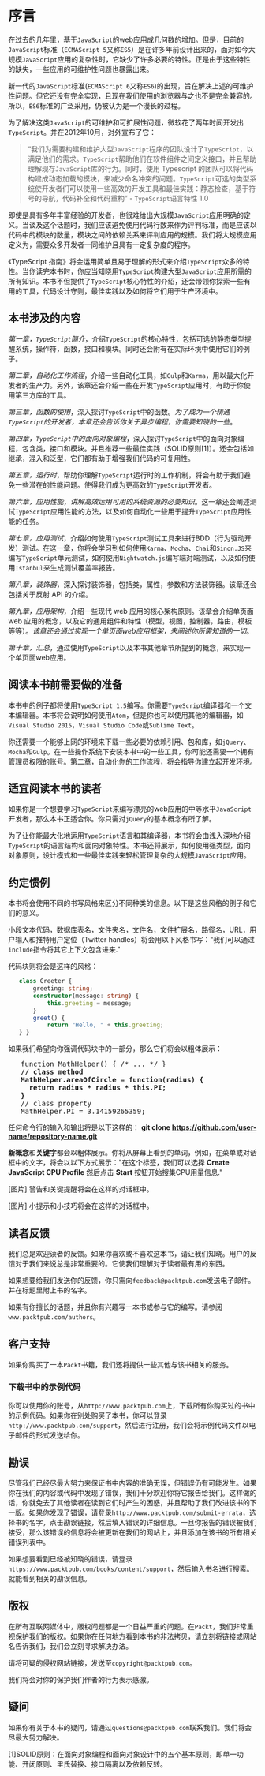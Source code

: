 # 序言

在过去的几年里，基于`JavaScript`的web应用成几何数的增加。但是，目前的`JavaScript`标准（`ECMAScript 5`又称`ES5`）是在许多年前设计出来的，面对如今大规模`JavaScript`应用的复杂性时，它缺少了许多必要的特性。正是由于这些特性的缺失，一些应用的可维护性问题也暴露出来。

新一代的`JavaScript`标准(`ECMAScript 6`又称`ES6`)的出现，旨在解决上述的可维护性问题。但它还没有完全实现，且现在我们使用的浏览器与之也不是完全兼容的。所以，`ES6`标准的广泛采用，仍被认为是一个漫长的过程。

为了解决这类`JavaScript`的可维护和可扩展性问题，微软花了两年时间开发出`TypeScript`。并在2012年10月，对外宣布了它：

> “我们为需要构建和维护大型`JavaScript`程序的团队设计了`TypeScript`，以满足他们的需求。`TypeScript`帮助他们在软件组件之间定义接口，并且帮助理解现存`JavaScript`库的行为。同时，使用 Typescript 的团队可以将代码构建成动态加载的模块，来减少命名冲突的问题。`TypeScript`可选的类型系统使开发者们可以使用一些高效的开发工具和最佳实践：静态检查，基于符号的导航，代码补全和代码重构”   - `TypeScript`语言特性 1.0                      

即使是具有多年丰富经验的开发者，也很难给出大规模`JavaScript`应用明确的定义。当谈及这个话题时，我们应该避免使用代码行数来作为评判标准，而是应该以代码中的模块的数量，模块之间的依赖关系来评判应用的规模。我们将大规模应用定义为，需要众多开发者一同维护且具有一定复杂度的程序。

《TypeScript 指南》将会运用简单且易于理解的形式来介绍`TypeScript`众多的特性。当你读完本书时，你应当知晓用`TypeScript`构建大型`JavaScript`应用所需的所有知识。本书不但提供了`TypeScript`核心特性的介绍，还会带领你探索一些有用的工具，代码设计守则，最佳实践以及如何将它们用于生产环境中。

## 本书涉及的内容

*第一章，`TypeScript`简介*，介绍`TypeScript`的核心特性，包括可选的静态类型提醒系统，操作符，函数，接口和模块。同时还会附有在实际环境中使用它们的例子。

*第二章，自动化工作流程*，介绍一些自动化工具，如`Gulp`和`Karma`，用以最大化开发者的生产力。另外，该章还会介绍一些在开发`TypeScript`应用时，有助于你使用第三方库的工具。

*第三章，函数的使用*，深入探讨`TypeScript`中的函数。*为了成为一个精通`TypeScript`的开发者，本章还会告诉你关于异步编程，你需要知晓的一些*。

*第四章，`TypeScript`中的面向对象编程*，深入探讨`TypeScript`中的面向对象编程，包含类，接口和模块。并且推荐一些最佳实践（SOLID原则[1]）。还会包括如继承，混入和泛型，它们都有助于增强我们代码的可复用性。

*第五章，运行时*，帮助你理解`TypeScript`运行时的工作机制，将会有助于我们避免一些潜在的性能问题。使得我们成为更高效的`TypeScript`开发者。

*第六章，应用性能*，*讲解高效运用可用的系统资源的必要知识*。这一章还会阐述测试`TypeScript`应用性能的方法，以及如何自动化一些用于提升`TypeScript`应用性能的任务。

*第七章，应用测试*，介绍如何使用`TypeScript`测试工具来进行BDD（行为驱动开发）测试。在这一章，你将会学习到如何使用`Karma`、`Mocha`、`Chai`和`Sinon.JS`来编写`TypeScript`单元测试，如何使用`Nightwatch.js`编写端对端测试，以及如何使用`Istanbul`来生成测试覆盖率报告。

*第八章，装饰器*，深入探讨装饰器，包括类，属性，参数和方法装饰器。该章还会包括关于反射 API 的介绍。

*第九章，应用架构*，介绍一些现代 web 应用的核心架构原则。该章会介绍单页面 web 应用的概念，以及它的通用组件和特性（模型，视图，控制器，路由，模板等等）。*该章还会通过实现一个单页面web应用框架，来阐述你所需知道的一切*。

*第十章，汇总*，通过使用`TypeScript`以及本书其他章节所提到的概念，来实现一个单页面web应用。

## 阅读本书前需要做的准备

本书中的例子都将使用`TypeScript 1.5`编写。你需要`TypeScript`编译器和一个文本编辑器。本书将会说明如何使用`Atom`，但是你也可以使用其他的编辑器，如`Visual Studio 2015`，`Visual Studio Code`或`Sublime Text`。

你还需要一个能够上网的环境来下载一些必要的依赖引用、包和库，如`jQuery`、`Mocha`和`Gulp`。在一些操作系统下安装本书中的一些工具，你可能还需要一个拥有管理员权限的账号。第二章，自动化你的工作流程，将会指导你建立起开发环境。

## 适宜阅读本书的读者

如果你是一个想要学习`TypeScript`来编写漂亮的web应用的中等水平`JavaScript`开发者，那么本书正适合你。你只需对`jQuery`的基本概念有所了解。

为了让你能最大化地运用`TypeScript`语言和其编译器，本书将会由浅入深地介绍`TypeScript`的语言结构和面向对象特性。本书还将展示，如何使用强类型，面向对象原则，设计模式和一些最佳实践来轻松管理复杂的大规模`JavaScript`应用。

## 约定惯例

本书将会使用不同的书写风格来区分不同种类的信息。以下是这些风格的例子和它们的意义。

小段文本代码，数据库表名，文件夹名，文件名，文件扩展名，路径名，URL，用户输入和推特用户定位（Twitter handles）将会用以下风格书写："我们可以通过`include`指令将其它上下文包含进来."

代码块则将会是这样的风格：

```ts
   class Greeter {
       greeting: string;
       constructor(message: string) {
           this.greeting = message;
       }
       greet() {
           return "Hello, " + this.greeting;
   } }
```

如果我们希望向你强调代码块中的一部分，那么它们将会以粗体展示：

<pre>
   function MathHelper() { /* ... */ }
   <b>// class method</b>
   <b>MathHelper.areaOfCircle = function(radius) {</b>
     <b>return radius * radius * this.PI;</b>
   <b>}</b>
   // class property
   MathHelper.PI = 3.14159265359;
</pre>

任何命令行的输入和输出将是以下这样的：
**git clone https://github.com/user-name/repository-name.git**

**新概念**和**关键字**都会以粗体展示。你将从屏幕上看到的单词，例如，在菜单或对话框中的文字，将会以以下方式展示："在这个标签，我们可以选择 **Create JavaScript CPU Profile** 然后点击 **Start** 按钮开始搜集CPU用量信息."

  [图片] 警告和关键提醒将会在这样的对话框中。

  [图片] 小提示和小技巧将会在这样的对话框中。

## 读者反馈

我们总是欢迎读者的反馈。如果你喜欢或不喜欢这本书，请让我们知晓。用户的反馈对于我们来说总是非常重要的。它使我们理解对于读者最有用的东西。

如果想要给我们发送你的反馈，你只需向`feedback@packtpub.com`发送电子邮件。并在标题里附上书的名字。

如果有你擅长的话题，并且你有兴趣写一本书或参与它的编写。请参阅`www.packtpub.com/authors`。

## 客户支持

如果你购买了一本`Packt`书籍，我们还将提供一些其他与该书相关的服务。

### 下载书中的示例代码

你可以使用你的账号，从`http://www.packtpub.com`上，下载所有你购买过的书中的示例代码。如果你在别处购买了本书，你可以登录`http://www.packtpub.com/support`，然后进行注册，我们会将示例代码文件以电子邮件的形式发送给你。

## 勘误

尽管我们已经尽最大努力来保证书中内容的准确无误，但错误仍有可能发生。如果你在我们的内容或代码中发现了错误，我们十分欢迎你将它报告给我们。这样做的话，你就免去了其他读者在读到它们时产生的困惑，并且帮助了我们改进该书的下一版。如果你发现了错误，请登录`http://www.packtpub.com/submit-errata`，选择书的名字，点击勘误链接，然后填入错误的详细信息。一旦你报告的错误被我们接受，那么该错误的信息将会被更新在我们的网站上，并且添加在该书的所有相关错误列表中。

如果想要看到已经被知晓的错误，请登录`https://www.packtpub.com/books/content/support`，然后输入书名进行搜索。就能看到相关的勘误信息。

## 版权

在所有互联网媒体中，版权问题都是一个日益严重的问题。在`Packt`，我们非常重视保护我们的版权。如果你在任何地方看到本书的非法拷贝，请立刻将链接或网站名告诉我们，我们会立刻寻求解决办法。

请将可疑的侵权网站链接，发送至`copyright@packtpub.com`。

我们将会对你的保护我们作者的行为表示感激。

## 疑问

如果你有关于本书的疑问，请通过`questions@packtpub.com`联系我们。我们将会尽最大努力解决。

[1]SOLID原则：在面向对象编程和面向对象设计中的五个基本原则，即单一功能、开闭原则、里氏替换、接口隔离以及依赖反转。

